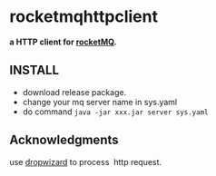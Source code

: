# rocketmqhttpclient
**a HTTP client for [rocketMQ](https://github.com/apache/incubator-rocketmq "RocketMQ is a low latency, reliable, scalable, easy to use message oriented middleware born from alibaba massive messaging business.").**
 
## INSTALL

  - download release package.
  - change your mq server name in sys.yaml
  - do command ` java -jar xxx.jar server sys.yaml `


## Acknowledgments
  use [dropwizard](https://github.com/dropwizard/dropwizard "Dropwizard is a sneaky way of making fast Java web applications.") to process
  http request.
